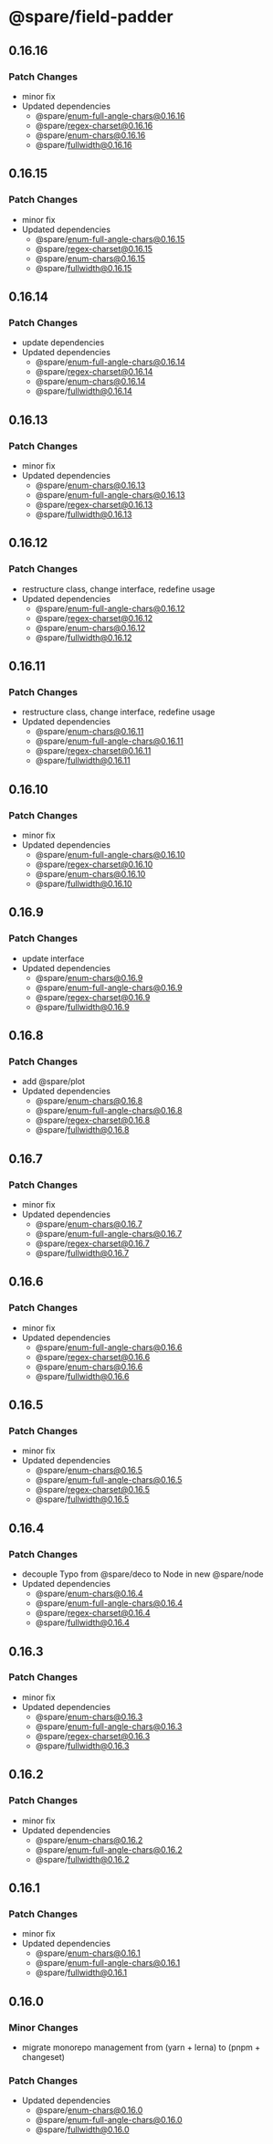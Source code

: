 # @spare/field-padder

## 0.16.16

### Patch Changes

- minor fix
- Updated dependencies
  - @spare/enum-full-angle-chars@0.16.16
  - @spare/regex-charset@0.16.16
  - @spare/enum-chars@0.16.16
  - @spare/fullwidth@0.16.16

## 0.16.15

### Patch Changes

- minor fix
- Updated dependencies
  - @spare/enum-full-angle-chars@0.16.15
  - @spare/regex-charset@0.16.15
  - @spare/enum-chars@0.16.15
  - @spare/fullwidth@0.16.15

## 0.16.14

### Patch Changes

- update dependencies
- Updated dependencies
  - @spare/enum-full-angle-chars@0.16.14
  - @spare/regex-charset@0.16.14
  - @spare/enum-chars@0.16.14
  - @spare/fullwidth@0.16.14

## 0.16.13

### Patch Changes

- minor fix
- Updated dependencies
  - @spare/enum-chars@0.16.13
  - @spare/enum-full-angle-chars@0.16.13
  - @spare/regex-charset@0.16.13
  - @spare/fullwidth@0.16.13

## 0.16.12

### Patch Changes

- restructure class, change interface, redefine usage
- Updated dependencies
  - @spare/enum-full-angle-chars@0.16.12
  - @spare/regex-charset@0.16.12
  - @spare/enum-chars@0.16.12
  - @spare/fullwidth@0.16.12

## 0.16.11

### Patch Changes

- restructure class, change interface, redefine usage
- Updated dependencies
  - @spare/enum-chars@0.16.11
  - @spare/enum-full-angle-chars@0.16.11
  - @spare/regex-charset@0.16.11
  - @spare/fullwidth@0.16.11

## 0.16.10

### Patch Changes

- minor fix
- Updated dependencies
  - @spare/enum-full-angle-chars@0.16.10
  - @spare/regex-charset@0.16.10
  - @spare/enum-chars@0.16.10
  - @spare/fullwidth@0.16.10

## 0.16.9

### Patch Changes

- update interface
- Updated dependencies
  - @spare/enum-chars@0.16.9
  - @spare/enum-full-angle-chars@0.16.9
  - @spare/regex-charset@0.16.9
  - @spare/fullwidth@0.16.9

## 0.16.8

### Patch Changes

- add @spare/plot
- Updated dependencies
  - @spare/enum-chars@0.16.8
  - @spare/enum-full-angle-chars@0.16.8
  - @spare/regex-charset@0.16.8
  - @spare/fullwidth@0.16.8

## 0.16.7

### Patch Changes

- minor fix
- Updated dependencies
  - @spare/enum-chars@0.16.7
  - @spare/enum-full-angle-chars@0.16.7
  - @spare/regex-charset@0.16.7
  - @spare/fullwidth@0.16.7

## 0.16.6

### Patch Changes

- minor fix
- Updated dependencies
  - @spare/enum-full-angle-chars@0.16.6
  - @spare/regex-charset@0.16.6
  - @spare/enum-chars@0.16.6
  - @spare/fullwidth@0.16.6

## 0.16.5

### Patch Changes

- minor fix
- Updated dependencies
  - @spare/enum-chars@0.16.5
  - @spare/enum-full-angle-chars@0.16.5
  - @spare/regex-charset@0.16.5
  - @spare/fullwidth@0.16.5

## 0.16.4

### Patch Changes

- decouple Typo from @spare/deco to Node in new @spare/node
- Updated dependencies
  - @spare/enum-chars@0.16.4
  - @spare/enum-full-angle-chars@0.16.4
  - @spare/regex-charset@0.16.4
  - @spare/fullwidth@0.16.4

## 0.16.3

### Patch Changes

- minor fix
- Updated dependencies
  - @spare/enum-chars@0.16.3
  - @spare/enum-full-angle-chars@0.16.3
  - @spare/regex-charset@0.16.3
  - @spare/fullwidth@0.16.3

## 0.16.2

### Patch Changes

- minor fix
- Updated dependencies
  - @spare/enum-chars@0.16.2
  - @spare/enum-full-angle-chars@0.16.2
  - @spare/fullwidth@0.16.2

## 0.16.1

### Patch Changes

- minor fix
- Updated dependencies
  - @spare/enum-chars@0.16.1
  - @spare/enum-full-angle-chars@0.16.1
  - @spare/fullwidth@0.16.1

## 0.16.0

### Minor Changes

- migrate monorepo management from (yarn + lerna) to (pnpm + changeset)

### Patch Changes

- Updated dependencies
  - @spare/enum-chars@0.16.0
  - @spare/enum-full-angle-chars@0.16.0
  - @spare/fullwidth@0.16.0
